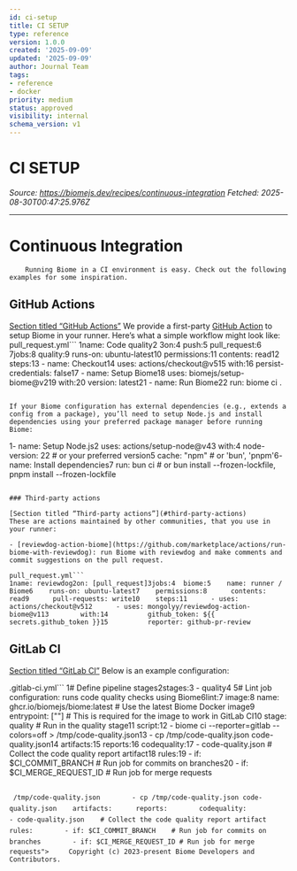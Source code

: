 ```yaml
---
id: ci-setup
title: CI SETUP
type: reference
version: 1.0.0
created: '2025-09-09'
updated: '2025-09-09'
author: Journal Team
tags:
- reference
- docker
priority: medium
status: approved
visibility: internal
schema_version: v1
---
```


# CI SETUP

*Source: <https://biomejs.dev/recipes/continuous-integration>*
*Fetched: 2025-08-30T00:47:25.976Z*

***

# Continuous Integration

```
    Running Biome in a CI environment is easy. Check out the following examples for some inspiration.
```

## GitHub Actions

[Section titled “GitHub Actions”](#github-actions)
We provide a first-party [GitHub Action](https://github.com/marketplace/actions/setup-biome) to setup Biome in your runner.
Here’s what a simple workflow might look like:
pull\_request.yml\`\`\`
1name: Code quality2
3on:4  push:5  pull\_request:6
7jobs:8  quality:9    runs-on: ubuntu-latest10    permissions:11      contents: read12    steps:13      - name: Checkout14        uses: actions/checkout\@v515        with:16          persist-credentials: false17      - name: Setup Biome18        uses: biomejs/setup-biome\@v219        with:20          version: latest21      - name: Run Biome22        run: biome ci .

```

If your Biome configuration has external dependencies (e.g., extends a config from a package), you’ll need to setup Node.js and install dependencies using your preferred package manager before running Biome:

```

1- name: Setup Node.js2  uses: actions/setup-node\@v43  with:4    node-version: 22 # or your preferred version5    cache: "npm" # or 'bun', 'pnpm'6- name: Install dependencies7  run: bun ci # or bun install --frozen-lockfile, pnpm install --frozen-lockfile

````

### Third-party actions

[Section titled “Third-party actions”](#third-party-actions)
These are actions maintained by other communities, that you use in your runner:

- [reviewdog-action-biome](https://github.com/marketplace/actions/run-biome-with-reviewdog): run Biome with reviewdog and make comments and commit suggestions on the pull request.

pull_request.yml```
1name: reviewdog2on: [pull_request]3jobs:4  biome:5    name: runner / Biome6    runs-on: ubuntu-latest7    permissions:8      contents: read9      pull-requests: write10    steps:11      - uses: actions/checkout@v512      - uses: mongolyy/reviewdog-action-biome@v113        with:14          github_token: ${{ secrets.github_token }}15          reporter: github-pr-review
````

## GitLab CI

[Section titled “GitLab CI”](#gitlab-ci)
Below is an example configuration:

.gitlab-ci.yml\`\`\`
1# Define pipeline stages2stages:3  - quality4
5# Lint job configuration: runs code quality checks using Biome6lint:7    image:8      name: ghcr.io/biomejs/biome:latest  # Use the latest Biome Docker image9      entrypoint: \[""]                    # This is required for the image to work in GitLab CI10    stage: quality                        # Run in the quality stage11    script:12        - biome ci --reporter=gitlab --colors=off > /tmp/code-quality.json13        - cp /tmp/code-quality.json code-quality.json14    artifacts:15      reports:16        codequality:17          - code-quality.json    # Collect the code quality report artifact18    rules:19        - if: $CI\_COMMIT\_BRANCH    # Run job for commits on branches20        - if: $CI\_MERGE\_REQUEST\_ID # Run job for merge requests

```

 /tmp/code-quality.json        - cp /tmp/code-quality.json code-quality.json    artifacts:      reports:        codequality:          - code-quality.json    # Collect the code quality report artifact    rules:        - if: $CI_COMMIT_BRANCH    # Run job for commits on branches        - if: $CI_MERGE_REQUEST_ID # Run job for merge requests">     Copyright (c) 2023-present Biome Developers and Contributors.
```
